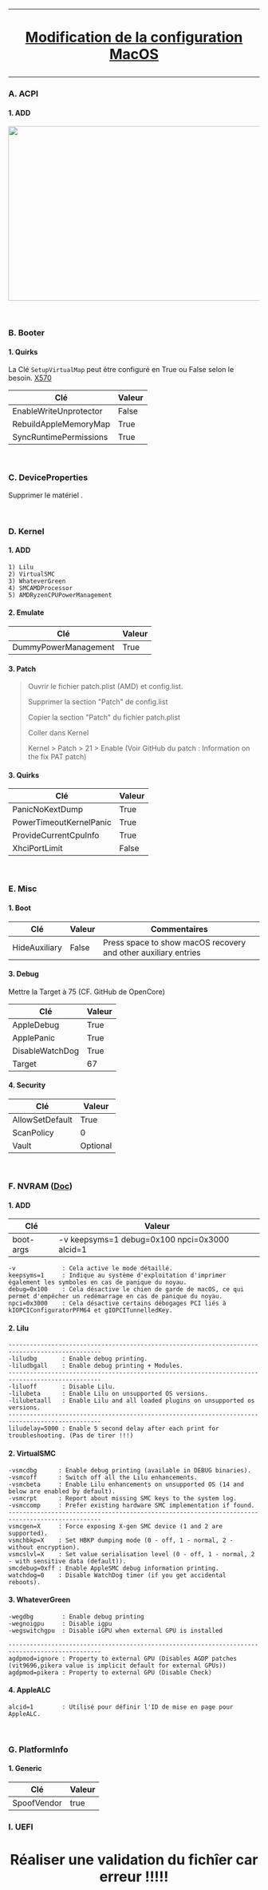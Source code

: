 --------------------------------------------------------------------------------------------------------------------------------------------------------------------------------
# <p align='center'> [Modification de la configuration MacOS](https://dortania.github.io/OpenCore-Install-Guide/AMD/zen.html#starting-point) </p>

--------------------------------------------------------------------------------------------------------------------------------------------------------------------------------

### A. ACPI
#### 1. ADD
<p align='center'> <img width="855" height="350" src=https://github.com/user-attachments/assets/a370413f-cb33-4d4b-894e-43f5527eb11a /> </p>

<br />

### B. Booter
#### 1. Quirks
La Clé `SetupVirtualMap` peut être configuré en True ou False selon le besoin. [X570](https://dortania.github.io/OpenCore-Install-Guide/AMD/zen.html#booter)

| Clé                     | Valeur |
| ----------------------- | ------ |
| EnableWriteUnprotector  | False  |
| RebuildAppleMemoryMap   | True   |
| SyncRuntimePermissions  | True   |

<br />

### C. DeviceProperties
Supprimer le matériel .

<br />

### D. Kernel
#### 1. ADD
```
1) Lilu
2) VirtualSMC
3) WhateverGreen
4) SMCAMDProcessor 
5) AMDRyzenCPUPowerManagement
```

#### 2. Emulate
| Clé                     | Valeur |
| ----------------------- | ------ |
| DummyPowerManagement    | True   |

#### 3. Patch
> Ouvrir le fichier patch.plist (AMD) et config.list.
>
> Supprimer la section "Patch" de config.list
>
> Copier la section "Patch" du fichier patch.plist
>
> Coller dans Kernel
>
> Kernel > Patch > 21 > Enable (Voir GitHub du patch : Information on the fix PAT patch)

#### 3. Quirks
| Clé                     | Valeur |
| ----------------------- | ------ |
| PanicNoKextDump         | True   |
| PowerTimeoutKernelPanic | True   |
| ProvideCurrentCpuInfo   | True   |
| XhciPortLimit           | False  |


<br />

### E. Misc
#### 1. Boot
| Clé                     | Valeur | Commentaires                                                   |
| ----------------------- | ------ | -------------------------------------------------------------- |
| HideAuxiliary           | False  | Press space to show macOS recovery and other auxiliary entries |

#### 3. Debug
Mettre la Target à 75 (CF. GitHub de OpenCore)

| Clé                     | Valeur |
| ----------------------- | ------ |
| AppleDebug              | True   |
| ApplePanic              | True   |
| DisableWatchDog         | True   |
| Target                  | 67     |


#### 4. Security

| Clé                     | Valeur   |
| ----------------------- | -------- |
| AllowSetDefault         | True     |
| ScanPolicy              | 0        |
| Vault                   | Optional |

<br />


### F. NVRAM ([Doc](https://github.com/dortania/OpenCore-Install-Guide/blob/master/troubleshooting/kernel-debugging.md))
#### 1. ADD 
| Clé                     | Valeur                                          |
| ----------------------- | ----------------------------------------------- |
| boot-args       	      |  -v keepsyms=1 debug=0x100 npci=0x3000 alcid=1  |

```
-v             : Cela active le mode détaillé.
keepsyms=1     : Indique au système d'exploitation d'imprimer également les symboles en cas de panique du noyau.
debug=0x100    : Cela désactive le chien de garde de macOS, ce qui permet d'empêcher un redémarrage en cas de panique du noyau.
npci=0x3000    : Cela désactive certains débogages PCI liés à kIOPCIConfiguratorPFM64 et gIOPCITunnelledKey.
```

#### 2. Lilu
```
------------------------------------------------------------------------------------------------
-liludbg       : Enable debug printing.
-liludbgall    : Enable debug printing + Modules.
------------------------------------------------------------------------------------------------
-liluoff       : Disable Lilu.
-lilubeta      : Enable Lilu on unsupported OS versions.
-lilubetaall   : Enable Lilu and all loaded plugins on unsupported os versions.
------------------------------------------------------------------------------------------------
liludelay=5000 : Enable 5 second delay after each print for troubleshooting. (Pas de tirer !!!)
```

#### 2. VirtualSMC
```
-vsmcdbg      : Enable debug printing (available in DEBUG binaries).
-vsmcoff      : Switch off all the Lilu enhancements.
-vsmcbeta     : Enable Lilu enhancements on unsupported OS (14 and below are enabled by default).
-vsmcrpt      : Report about missing SMC keys to the system log.
-vsmccomp     : Prefer existing hardware SMC implementation if found.
------------------------------------------------------------------------------------------------
vsmcgen=X     : Force exposing X-gen SMC device (1 and 2 are supported).
vsmchbkp=X    : Set HBKP dumping mode (0 - off, 1 - normal, 2 - without encryption).
vsmcslvl=X    : Set value serialisation level (0 - off, 1 - normal, 2 - with sensitive data (default)).
smcdebug=0xff : Enable AppleSMC debug information printing.
watchdog=0    : Disable WatchDog timer (if you get accidental reboots).
```

#### 3. WhateverGreen
```
-wegdbg	       : Enable debug printing
-wegnoigpu     : Disable igpu
-wegswitchgpu  : Disable iGPU when external GPU is installed

------------------------------------------------------------------------------------------------
agdpmod=ignore : Property to external GPU (Disables AGDP patches (vit9696,pikera value is implicit default for external GPUs))
agdpmod=pikera : Property to external GPU (Disable Check)
```

#### 4. AppleALC
```
alcid=1        : Utilisé pour définir l'ID de mise en page pour AppleALC.
```

<br />





### G. PlatformInfo
#### 1. Generic
| Clé                     | Valeur |
| ----------------------- | ------ |
| SpoofVendor      	      | true   |




### I. UEFI


# <p align='center'> Réaliser une validation du fichîer car erreur !!!!! </p>
